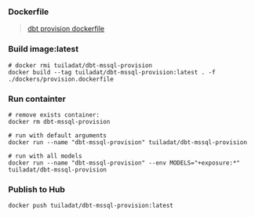 ### Dockerfile
> [dbt provision dockerfile](/dockers/provision.dockerfile)

### Build image:latest
```
# docker rmi tuiladat/dbt-mssql-provision
docker build --tag tuiladat/dbt-mssql-provision:latest . -f ./dockers/provision.dockerfile
```

### Run containter
```
# remove exists container:
docker rm dbt-mssql-provision

# run with default arguments
docker run --name "dbt-mssql-provision" tuiladat/dbt-mssql-provision

# run with all models
docker run --name "dbt-mssql-provision" --env MODELS="+exposure:*" tuiladat/dbt-mssql-provision

```


### Publish to Hub
```
docker push tuiladat/dbt-mssql-provision:latest
```
